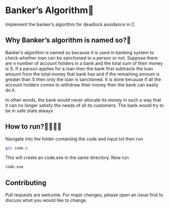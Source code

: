 # Banker’s Algorithm🍎

Implement the banker’s algorithm for deadlock avoidance in C

## Why Banker’s algorithm is named so?🤔

Banker’s algorithm is named so because it is used in banking system to check whether loan can be sanctioned to a person or not. Suppose there are n number of account holders in a bank and the total sum of their money is S. If a person applies for a loan then the bank first subtracts the loan amount from the total money that bank has and if the remaining amount is greater than S then only the loan is sanctioned. It is done because if all the account holders comes to withdraw their money then the bank can easily do it.

In other words, the bank would never allocate its money in such a way that it can no longer satisfy the needs of all its customers. The bank would try to be in safe state always

## How to run?🏃‍♂️🏃‍♂️

Navigate into the folder containing the code and input.txt then run

```sh
gcc code.c
```

This will create an code.exe in the same directory. Now run

```sh
code.exe
```

## Contributing

Pull requests are welcome. For major changes, please open an issue first to discuss what you would like to change.
